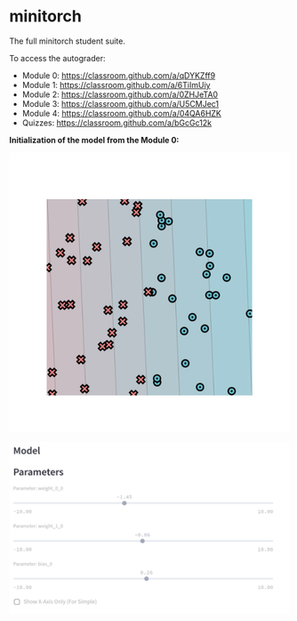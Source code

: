 # minitorch
The full minitorch student suite. 


To access the autograder: 

* Module 0: https://classroom.github.com/a/qDYKZff9
* Module 1: https://classroom.github.com/a/6TiImUiy
* Module 2: https://classroom.github.com/a/0ZHJeTA0
* Module 3: https://classroom.github.com/a/U5CMJec1
* Module 4: https://classroom.github.com/a/04QA6HZK
* Quizzes: https://classroom.github.com/a/bGcGc12k



**Initialization of the model from the Module 0:**

![pl1](https://github.com/ntyazh/minitorch_dl2/blob/main/images/newplot.png)

![pl2](https://github.com/ntyazh/minitorch_dl2/blob/main/images/params.jpg)

